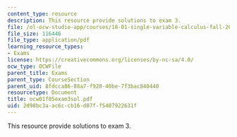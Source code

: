 ```yaml
---
content_type: resource
description: This resource provide solutions to exam 3.
file: /ol-ocw-studio-app/courses/18-01-single-variable-calculus-fall-2005/2d98bc3aac6ccb16d07ff5407922631f_ocw01f05exam3sol.pdf
file_size: 116446
file_type: application/pdf
learning_resource_types:
- Exams
license: https://creativecommons.org/licenses/by-nc-sa/4.0/
ocw_type: OCWFile
parent_title: Exams
parent_type: CourseSection
parent_uid: 8fdcca86-88a7-f920-40be-7f3bac840440
resourcetype: Document
title: ocw01f05exam3sol.pdf
uid: 2d98bc3a-ac6c-cb16-d07f-f5407922631f
---
```

This resource provide solutions to exam 3.